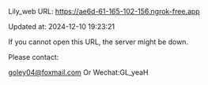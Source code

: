 Lily_web URL: https://ae6d-61-165-102-156.ngrok-free.app

Updated at: 2024-12-10 19:23:21

If you cannot open this URL, the server might be down.

Please contact: 

goley04@foxmail.com Or Wechat:GL_yeaH